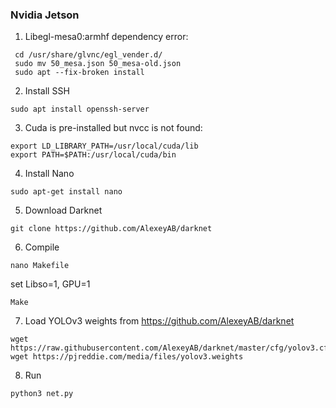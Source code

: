 ### Nvidia Jetson
1. Libegl-mesa0:armhf dependency error:
  ```
   cd /usr/share/glvnc/egl_vender.d/
   sudo mv 50_mesa.json 50_mesa-old.json
   sudo apt --fix-broken install
  ```
2. Install SSH
```
sudo apt install openssh-server
```
3. Cuda is pre-installed but nvcc is not found:
```
export LD_LIBRARY_PATH=/usr/local/cuda/lib
export PATH=$PATH:/usr/local/cuda/bin
```
4. Install Nano
```
sudo apt-get install nano
```
5. Download Darknet
```
git clone https://github.com/AlexeyAB/darknet
```
6. Compile
```
nano Makefile
```
set Libso=1, GPU=1
```
Make
```
7. Load YOLOv3 weights from https://github.com/AlexeyAB/darknet 
```
wget https://raw.githubusercontent.com/AlexeyAB/darknet/master/cfg/yolov3.cfg
wget https://pjreddie.com/media/files/yolov3.weights
```
8. Run
```
python3 net.py
```
